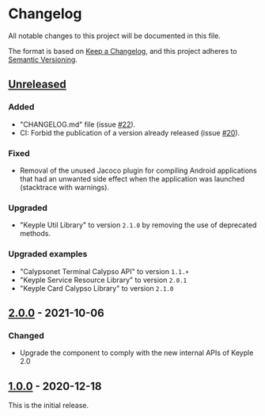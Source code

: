 # Changelog
All notable changes to this project will be documented in this file.

The format is based on [Keep a Changelog](https://keepachangelog.com/en/1.0.0/),
and this project adheres to [Semantic Versioning](https://semver.org/spec/v2.0.0.html).

## [Unreleased]
### Added
- "CHANGELOG.md" file (issue [#22]).
- CI: Forbid the publication of a version already released (issue [#20]).
### Fixed
- Removal of the unused Jacoco plugin for compiling Android applications that had an unwanted side effect when the application was launched (stacktrace with warnings).
### Upgraded
- "Keyple Util Library" to version `2.1.0` by removing the use of deprecated methods.
### Upgraded examples
- "Calypsonet Terminal Calypso API" to version `1.1.+`
- "Keyple Service Resource Library" to version `2.0.1`
- "Keyple Card Calypso Library" to version `2.1.0`

## [2.0.0] - 2021-10-06
### Changed
- Upgrade the component to comply with the new internal APIs of Keyple 2.0

## [1.0.0] - 2020-12-18
This is the initial release.

[unreleased]: https://github.com/calypsonet/keyple-plugin-cna-famoco-se-communication-java-lib/compare/2.0.0...HEAD
[2.0.0]: https://github.com/calypsonet/keyple-plugin-cna-famoco-se-communication-java-lib/compare/1.0.0...2.0.0
[1.0.0]: https://github.com/calypsonet/keyple-plugin-cna-famoco-se-communication-java-lib/releases/tag/1.0.0

[#22]: https://github.com/calypsonet/keyple-plugin-cna-famoco-se-communication-java-lib/issues/22
[#20]: https://github.com/calypsonet/keyple-plugin-cna-famoco-se-communication-java-lib/issues/20
